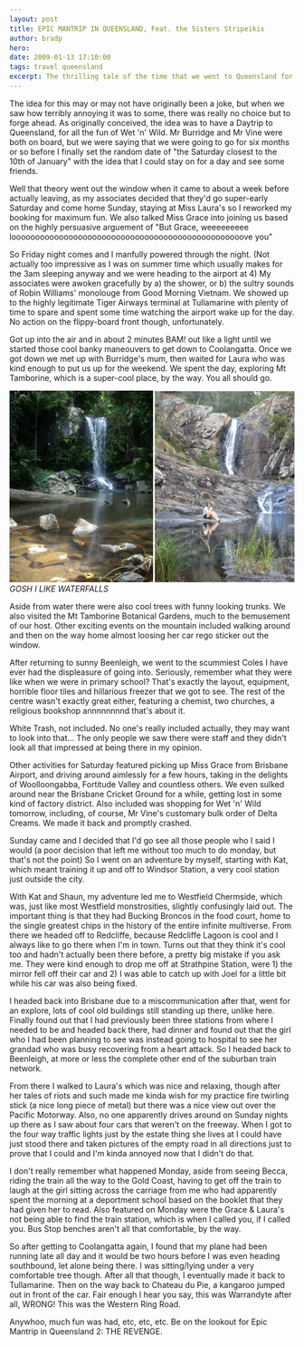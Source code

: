 ```yaml
---
layout: post
title: EPIC MANTRIP IN QUEENSLAND, Feat. the Sisters Stripeikis
author: bradp
hero:
date: 2009-01-13 17:10:00
tags: travel queensland
excerpt: The thrilling tale of the time that we went to Queensland for no good reason. (NOTE: Tale may not be thrilling)
---
```


The idea for this may or may not have originally been a joke, but when we saw how terribly annoying it was to some, there was really no choice but to forge ahead. As originally conceived, the idea was to have a Daytrip to Queensland, for all the fun of Wet 'n' Wild. Mr Burridge and Mr Vine were both on board, but we were saying that we were going to go for six months or so before I finally set the random date of "the Saturday closest to the 10th of January" with the idea that I could stay on for a day and see some friends.

Well that theory went out the window when it came to about a week before actually leaving, as my associates decided that they'd go super-early Saturday and come home Sunday, staying at Miss Laura's so I reworked my booking for maximum fun. We also talked Miss Grace into joining us based on the highly persuasive arguement of "But Grace, weeeeeeeee looooooooooooooooooooooooooooooooooooooooooooooooove you"

So Friday night comes and I manfully powered through the night. (Not actually too impressive as I was on summer time which usually makes for the 3am sleeping anyway and we were heading to the airport at 4) My associates were awoken gracefully by a) the shower, or b) the sultry sounds of Robin Williams' monolouge from Good Morning Vietnam. We showed up to the highly legitimate Tiger Airways terminal at Tullamarine with plenty of time to spare and spent some time watching the airport wake up for the day. No action on the flippy-board front though, unfortunately.

Got up into the air and in about 2 minutes BAM! out like a light until we started those cool banky maneouvers to get down to Coolangatta. Once we got down we met up with Burridge's mum, then waited for Laura who was kind enough to put us up for the weekend. We spent the day, exploring Mt Tamborine, which is a super-cool place, by the way. You all should go.


<img src="/blog/assets/2009-01/waterfall.png" alt="waterfalls at Mt Tamborine" /> 
<em>GOSH I LIKE WATERFALLS</em>


Aside from water there were also cool trees with funny looking trunks. We also visited the Mt Tamborine Botanical Gardens, much to the bemusement of our host. Other exciting events on the mountain included walking around and then on the way home almost loosing her car rego sticker out the window.

After returning to sunny Beenleigh, we went to the scummiest Coles I have ever had the displeasure of going into. Seriously, remember what they were like when we were in primary school? That's exactly the layout, equipment, horrible floor tiles and hillarious freezer that we got to see. The rest of the centre wasn't exactly great either, featuring a chemist, two churches, a religious bookshop annnnnnnnd that's about it.

White Trash, not included. No one's really included actually, they may want to look into that... The only people we saw there were staff and they didn't look all that impressed at being there in my opinion.

Other activities for Saturday featured picking up Miss Grace from Brisbane Airport, and driving around aimlessly for a few hours, taking in the delights of Woolloongabba, Fortitude Valley and countless others. We even sulked around near the Brisbane Cricket Ground for a while, getting lost in some kind of factory district. Also included was shopping for Wet 'n' Wild tomorrow, including, of course, Mr Vine's customary bulk order of Delta Creams. We made it back and promptly crashed.

Sunday came and I decided that I'd go see all those people who I said I would (a poor decision that left me without too much to do monday, but that's not the point) So I went on an adventure by myself, starting with Kat, which meant training it up and off to Windsor Station, a very cool station just outside the city.

With Kat and Shaun, my adventure led me to Westfield Chermside, which was, just like most Westfield monstrosities, slightly confusingly laid out. The important thing is that they had Bucking Broncos in the food court, home to the single greatest chips in the history of the entire infinite multiverse. From there we headed off to Redcliffe, because Redcliffe Lagoon is cool and I always like to go there when I'm in town. Turns out that they think it's cool too and hadn't actually been there before, a pretty big mistake if you ask me. They were kind enough to drop me off at Strathpine Station, were 1) the mirror fell off their car and 2) I was able to catch up with Joel for a little bit while his car was also being fixed.

I headed back into Brisbane due to a miscommunication after that, went for an explore, lots of cool old buildings still standing up there, unlike here. Finally found out that I had previously been three stations from where I needed to be and headed back there, had dinner and found out that the girl who I had been planning to see was instead going to hospital to see her grandad who was busy recovering from a heart attack. So I headed back to Beenleigh, at more or less the complete other end of the suburban train network.

From there I walked to Laura's which was nice and relaxing, though after her tales of riots and such made me kinda wish for my practice fire twirling stick (a nice long piece of metal) but there was a nice view out over the Pacific Motorway. Also, no one apparently drives around on Sunday nights up there as I saw about four cars that weren't on the freeway. When I got to the four way traffic lights just by the estate thing she lives at I could have just stood there and taken pictures of the empty road in all directions just to prove that I could and I'm kinda annoyed now that I didn't do that.

I don't really remember what happened Monday, aside from seeing Becca, riding the train all the way to the Gold Coast, having to get off the train to laugh at the girl sitting across the carriage from me who had apparently spent the morning at a deportment school based on the booklet that they had given her to read. Also featured on Monday were the Grace &amp; Laura's not being able to find the train station, which is when I called you, if I called you. Bus Stop benches aren't all that comfortable, by the way.

So after getting to Coolangatta again, I found that my plane had been running late all day and it would be two hours before I was even heading southbound, let alone being there. I was sitting/lying under a very comfortable tree though. After all that though, I eventually made it back to Tullamarine. Then on the way back to Chateau du Pie, a kangaroo jumped out in front of the car. Fair enough I hear you say, this was Warrandyte after all, WRONG! This was the Western Ring Road.

Anywhoo, much fun was had, etc, etc, etc. Be on the lookout for Epic Mantrip in Queensland 2: THE REVENGE.